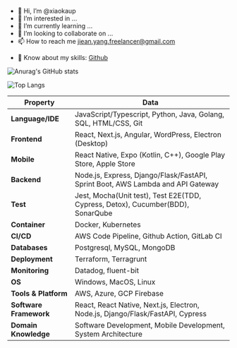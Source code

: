 - 👋 Hi, I’m @xiaokaup
- 👀 I’m interested in ...
- 🌱 I’m currently learning ...
- 💞️ I’m looking to collaborate on ...
- 📫 How to reach me jiean.yang.freelancer@gmail.com
<!-- - 📄 Know about my experiences: [Linkedin](https://www.linkedin.com/in/jieanyang/) -->
- 💪 Know about my skills: [Github](https://github.com/xiaokaup/)

![Anurag's GitHub stats](https://github-readme-stats.vercel.app/api?username=xiaokaup&show_icons=true&hide=contribs,issues)

![Top Langs](https://github-readme-stats.vercel.app/api/top-langs/?username=xiaokaup&hide=php,html,css,asp,c#&layout=compact)

| Property               | Data                                                                            |
| ---------------------- | ------------------------------------------------------------------------------- |
| **Language/IDE**       | JavaScript/Typescript, Python, Java, Golang, SQL, HTML/CSS, Git                 |
| **Frontend**           | React, Next.js, Angular, WordPress, Electron (Desktop)                          |
| **Mobile**             | React Native, Expo (Kotlin, C++), Google Play Store, Apple Store                |
| **Backend**            | Node.js, Express, Django/Flask/FastAPI, Sprint Boot, AWS Lambda and API Gateway |
| **Test**               | Jest, Mocha(Unit test), Test E2E(TDD, Cypress, Detox), Cucumber(BDD), SonarQube |
| **Container**          | Docker, Kubernetes                                                              |
| **CI/CD**              | AWS Code Pipeline, Github Action, GitLab CI                                     |
| **Databases**          | Postgresql, MySQL, MongoDB                                                      |
| **Deployment**         | Terraform, Terragrunt                                                           |
| **Monitoring**         | Datadog, fluent-bit                                                             |
| **OS**                 | Windows, MacOS, Linux                                                           |
| **Tools & Platform**   | AWS, Azure, GCP Firebase                                                        |
| **Software Framework** | React, React Native, Next.js, Electron, Node.js, Django/Flask/FastAPI, Cypress  |
| **Domain Knowledge**   | Software Development, Mobile Development, System Architecture                   |

<!---
xiaokaup/xiaokaup is a ✨ special ✨ repository because its `README.md` (this file) appears on your GitHub profile.
You can click the Preview link to take a look at your changes.
--->
